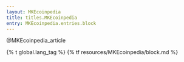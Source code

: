 ```yaml
---
layout: MKEcoinpedia
title: titles.MKEcoinpedia
entry: MKEcoinpedia.entries.block
---
```


@MKEcoinpedia_article

{% t global.lang_tag %}
{% tf resources/MKEcoinpedia/block.md %}
